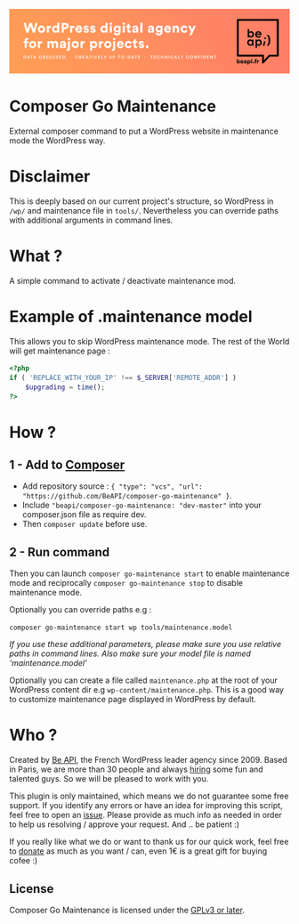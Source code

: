 <a href="https://beapi.fr">![Be API Github Banner](banner-github.png)</a>

# Composer Go Maintenance

External composer command to put a WordPress website in maintenance mode the WordPress way.

# Disclaimer

This is deeply based on our current project's structure, so WordPress in `/wp/` and maintenance file in `tools/`.
Nevertheless you can override paths with additional arguments in command lines.

# What ?

A simple command to activate / deactivate maintenance mod.

# Example of .maintenance model

This allows you to skip WordPress maintenance mode. The rest of the World will get maintenance page :

```PHP
<?php
if ( 'REPLACE_WITH_YOUR_IP' !== $_SERVER['REMOTE_ADDR'] )
    $upgrading = time();
?>
```

# How ?

## 1 - Add to [Composer](http://composer.rarst.net/)

- Add repository source : `{ "type": "vcs", "url": "https://github.com/BeAPI/composer-go-maintenance" }`.
- Include `"beapi/composer-go-maintenance: "dev-master"` into your composer.json file as require dev.
- Then `composer update` before use.

## 2 - Run command 

Then you can launch `composer go-maintenance start` to enable maintenance mode and reciprocally `composer go-maintenance stop` to disable maintenance mode.

Optionally you can override paths e.g :

`composer go-maintenance start wp tools/maintenance.model`

*If you use these additional parameters, please make sure you use relative paths in command lines.*
*Also make sure your model file is named 'maintenance.model'*

Optionally you can create a file called `maintenance.php` at the root of your WordPress content dir e.g `wp-content/maintenance.php`.
This is a good way to customize maintenance page displayed in WordPress by default.

# Who ?

Created by [Be API](https://beapi.fr), the French WordPress leader agency since 2009. Based in Paris, we are more than 30 people and always [hiring](https://beapi.workable.com) some fun and talented guys. So we will be pleased to work with you.

This plugin is only maintained, which means we do not guarantee some free support. If you identify any errors or have an idea for improving this script, feel free to open an [issue](../../issues/new). Please provide as much info as needed in order to help us resolving / approve your request. And .. be patient :)

If you really like what we do or want to thank us for our quick work, feel free to [donate](https://www.paypal.me/BeAPI) as much as you want / can, even 1€ is a great gift for buying cofee :)

## License

Composer Go Maintenance is licensed under the [GPLv3 or later](LICENSE.md).

